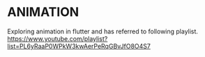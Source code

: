 # ANIMATION

Exploring animation in flutter and has referred to following playlist.
https://www.youtube.com/playlist?list=PL6yRaaP0WPkW3kwAerPeRqGBvJfO8O4S7
